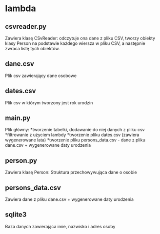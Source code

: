 # lambda

## csvreader.py
Zawiera klasę CSvReader:
odczytuje ona dane z pliku CSV, tworzy obiekty klasy Person na podstawie każdego wiersza w pliku CSV, a następnie zwraca listę tych obiektów. 

## dane.csv
Plik csv zawierający dane osobowe

## dates.csv
Plik csv w którym tworzony jest rok urodzin

## main.py
Plik główny:
*tworzenie tabelki, dodawanie do niej danych z pliku csv
*filtrowanie z użyciem lambdy
*tworzenie pliku dates.csv (zawiera wygenerowane lata)
*tworzenie pliku persons_data.csv - dane z pliku dane.csv + wygenerowane daty urodzenia

## person.py
Zawiera klasę Person:
Struktura przechowywująca dane o osobie

## persons_data.csv
Zawiera dane z pliku dane.csv + wygenerowane daty urodzenia

## sqlite3
Baza danych zawierająca imie, nazwisko i adres osoby